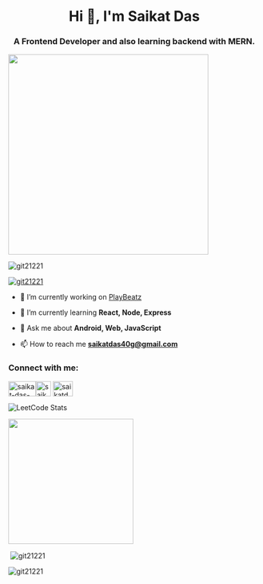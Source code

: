 <h1 align="center">Hi 👋, I'm Saikat Das</h1>
<h3 align="center">A Frontend Developer and also learning backend with MERN.</h3>
<img align=”right” width=400 src=”https://media.tenor.com/qJ5evVs-_uUAAAAC/coding.gif”>
<p align="left"> <img src="https://komarev.com/ghpvc/?username=git21221&label=Profile%20views&color=0e75b6&style=flat" alt="git21221" /> </p>

<p align="left"> <a href="https://github.com/ryo-ma/github-profile-trophy"><img src="https://github-profile-trophy.vercel.app/?username=git21221" alt="git21221" /></a> </p>

- 🔭 I’m currently working on [PlayBeatz](https://github.com/Git21221/PlayBeatz)

- 🌱 I’m currently learning **React, Node, Express**

- 💬 Ask me about **Android, Web, JavaScript**

- 📫 How to reach me **saikatdas40g@gmail.com**

<h3 align="left">Connect with me:</h3>
<p align="left">
<a href="https://linkedin.com/in/saikat-das-794711243" target="blank"><img align="center" src="https://blog.waalaxy.com/wp-content/uploads/2021/01/LinkedIn-Symbole-768x432.png" alt="saikat-das-794711243" height="30" width="55" /></a><a href="https://www.leetcode.com/saikatdass" target="blank"><img align="center" src="https://scontent.fccu2-3.fna.fbcdn.net/v/t39.30808-6/305317853_616467910000160_3824851731065368025_n.png?_nc_cat=100&ccb=1-7&_nc_sid=09cbfe&_nc_aid=0&_nc_ohc=z735yHGhdwAAX8MNXUX&_nc_ht=scontent.fccu2-3.fna&oh=00_AfAsdsaoqyonFq8j6zjw8jPYVcDPyliMmwNOlAg2Dp44Uw&oe=6477E15B" alt="saikatdass" height="30" width="30" /></a>&nbsp;<a href="https://auth.geeksforgeeks.org/user/saikatdas2001" target="blank"><img align="center" src="https://media.geeksforgeeks.org/gfg-gg-logo.svg" alt="saikatdas2001" height="30" width="40" /></a>
</p>

![LeetCode Stats](https://leetcard.jacoblin.cool/saikatdass?theme=dark&font=Inder)


<p><img height="250em" src="https://github-readme-stats-eight-theta.vercel.app/api/top-langs/?username=Git21221&bg_color=000325&text_color=ffffff&title_color=gold&border_color=ffd2ce&icon_color=e4626b&layout=compact&langs_count=10" /></p>

<p>&nbsp;<img align="center" src="https://github-readme-stats.vercel.app/api?username=git21221&show_icons=true&locale=en&bg_color=000325" alt="git21221" /></p>

<p><img align="center" src="https://github-readme-streak-stats.herokuapp.com/?user=git21221&&bg_color=000325" alt="git21221" /></p>
